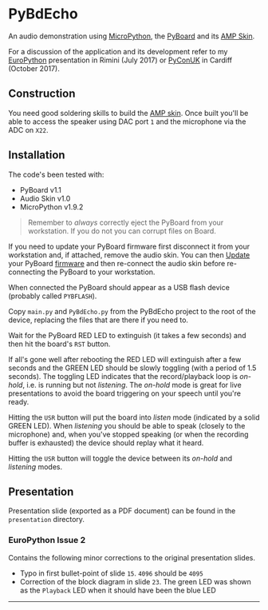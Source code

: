 # PyBdEcho
An audio demonstration using [MicroPython], the [PyBoard] and its [AMP Skin].

For a discussion of the application and its development refer to my
[EuroPython] presentation in Rimini (July 2017) or [PyConUK] in Cardiff
(October 2017).

## Construction
You need good soldering skills to build the [AMP skin].
Once built you'll be able to access the speaker
using DAC port `1` and the microphone via the ADC on `X22`.

## Installation
The code's been tested with:
 
*   PyBoard v1.1
*   Audio Skin v1.0
*   MicroPython v1.9.2

>   Remember to _always_ correctly eject the PyBoard from your workstation.
    If you do not you can corrupt files on Board.

If you need to update your PyBoard firmware first disconnect it from
your workstation and, if attached, remove the audio skin. You can then
[Update] your PyBoard [firmware] and then re-connect the audio skin before
re-connecting the PyBoard to your workstation.

When connected the PyBoard should appear as a USB flash device
(probably called `PYBFLASH`).

Copy `main.py` and `PyBdEcho.py` from the PyBdEcho project
to the root of the device, replacing the files that are there if you need to.

Wait for the PyBoard RED LED to extinguish (it takes a few seconds) and then
hit the board's `RST` button.

If all's gone well after rebooting the RED LED will extinguish after a few
seconds and the GREEN LED should be slowly toggling (with a period of 1.5 seconds).
The toggling LED indicates that the record/playback loop is _on-hold_, i.e.
is running but not _listening_. The _on-hold_ mode is great for live 
presentations to avoid the board triggering on your speech until you're ready.

Hitting the `USR` button will put the board into _listen_ mode (indicated
by a solid GREEN LED). When _listening_ you should be able to speak
(closely to the microphone) and, when you've stopped speaking (or when the
recording buffer is exhausted) the device should replay what it heard.

Hitting the `USR` button will toggle the device between its _on-hold_ and
_listening_ modes.
 
## Presentation
Presentation slide (exported as a PDF document) can be found in the
`presentation` directory.

### EuroPython Issue 2
Contains the following minor corrections to the original presentation slides.

-   Typo in first bullet-point of slide `15`. `4096` should be `4095`
-   Correction of the block diagram in slide `23`. The green LED was shown
    as the `Playback` LED when it should have been the blue LED

---

[AMP Skin]:     https://micropython.org/store/#/products/AMPv1_0
[EuroPython]:   https://ep2017.europython.eu/conference/talks/building-a-real-time-embedded-audio-sampling-application-with-micropython
[Firmware]:     http://micropython.org/download/
[MicroPython]:  http://micropython.org
[PyBoard]:      https://micropython.org/store/#/store
[PyConUK]:      http://2017.pyconuk.org/sessions/talks/building-a-real-time-audio-sampling-app-on-the-pyboard/
[Update]:       https://github.com/micropython/micropython/wiki/Pyboard-Firmware-Update
